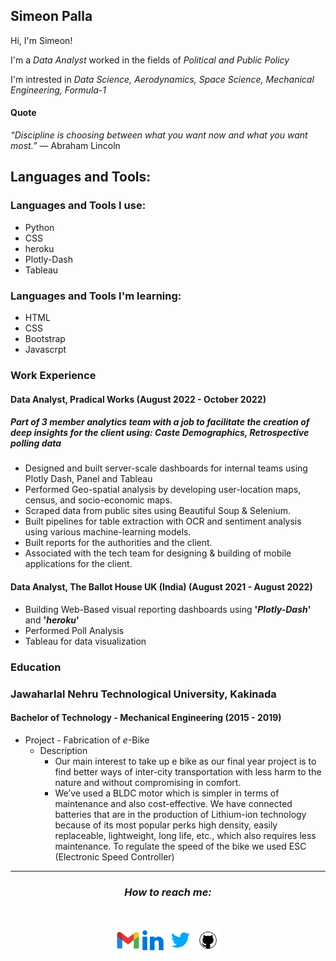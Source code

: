 ## Simeon Palla

Hi, I'm Simeon!
<br>

I'm a _Data Analyst_ worked in the fields of _Political and Public Policy_

I'm intrested in _Data Science, Aerodynamics, Space Science, Mechanical Engineering, Formula-1_

#### Quote

_“Discipline is choosing between what you want now and what you want most.”_ — Abraham Lincoln


## Languages and Tools:<br/>
### Languages and Tools I use:
* Python
* CSS
* heroku
* Plotly-Dash
* Tableau
### Languages and Tools I'm learning:
* HTML
* CSS
* Bootstrap
* Javascrpt
### Work Experience

#### Data Analyst, Pradical Works (August 2022 - October 2022)
##### Part of 3 member analytics team with a job to facilitate the creation of deep insights for the client using: Caste Demographics, Retrospective polling data
* Designed and built server-scale dashboards for internal teams using Plotly Dash, Panel and Tableau
* Performed Geo-spatial analysis by developing user-location maps, census, and socio-economic maps.
* Scraped data from public sites using Beautiful Soup & Selenium.
* Built pipelines for table extraction with OCR and sentiment analysis using various machine-learning models.
* Built reports for the authorities and the client.
* Associated with the tech team for designing & building of mobile applications for the client.


#### Data Analyst, The Ballot House UK (India) (August 2021 - August 2022)
* Building Web-Based visual reporting dashboards  using **'_Plotly-Dash_'** and **'_heroku_'**
* Performed Poll Analysis
* Tableau for data visualization

### Education

### Jawaharlal Nehru Technological University, Kakinada

#### Bachelor of Technology - Mechanical Engineering (2015 - 2019)

* Project - Fabrication of _e_-Bike
  * Description
    * Our main interest to take up e bike as our final year project
      is to find better ways of inter-city transportation with less
      harm to the nature and without compromising in comfort.
    * We’ve used a BLDC motor which is simpler in terms of
      maintenance and also cost-effective. We have connected
      batteries that are in the production of Lithium-ion
      technology because of its most popular perks high density,
      easily replaceable, lightweight, long life, etc., which also
      requires less maintenance. To regulate the speed of the
      bike we used ESC (Electronic Speed Controller)
      
      
<hr>

<h3 align="center"><i> How to reach me: <i/></h3><br>
<p align="center">
 <a href="mailto:simeonpalla@gmail.com" target="_blank"><img src="https://github.com/simeonpalla/icons/blob/main/gmail.svg" width="40" height="40" alt="Email"></a><a href="https://www.linkedin.com/in/simeon-palla/" target="_blank"><img src="https://github.com/simeonpalla/icons/blob/main/linkedin.svg" width="40" height="40" alt="LinkedIn"></a>
  <a href="https://twitter.com/simeon_palla" target="_blank"><img src="https://github.com/simeonpalla/icons/blob/main/twitter.svg" width="40" height="40" alt="Twitter"></a>
  <a href="https://github.com/simeonpalla" target="_blank"><img src="https://github.com/simeonpalla/icons/blob/main/icons8-github.svg" width="40" height="40" alt="GitHub"></a>
</p>

<!---
simeonpalla/simeonpalla is a ✨ special ✨ repository because its `README.md` (this file) appears on your GitHub profile.
You can click the Preview link to take a look at your changes.
--->
